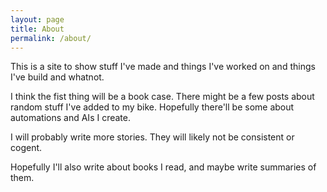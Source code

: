 ```yaml
---
layout: page
title: About
permalink: /about/
---
```



This is a site to show stuff I've made and things I've worked on and things I've build and whatnot. 

I think the fist thing will be a book case. There might be a few posts about random stuff I've added to my bike. Hopefully there'll be some about automations and AIs I create. 

I will probably write more stories. They will likely not be consistent or cogent. 

Hopefully I'll also write about books I read, and maybe write summaries of them.
